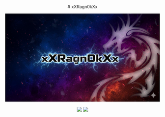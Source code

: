 <div align="center">
# xXRagn0kXx
</div>

![xXRagnokXx_Cover](images/xXRagnokXx_Cover.png)
<div align="center">
  <img width=47% src="https://github-readme-stats.vercel.app/api?username=xXRagn0kXx&theme=dark&show_icons=true&count_private=true"/>
  <img width=51% src="https://github-readme-stats.vercel.app/api/top-langs/?username=xXRagn0kXx&layout=compact&theme=dark&show_icons=true&count_private=true"/>
</div>
